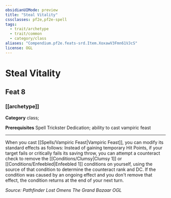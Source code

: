 ```yaml
---
obsidianUIMode: preview
title: "Steal Vitality"
cssclasses: pf2e,pf2e-spell
tags:
  - trait/archetype
  - trait/common
  - category/class
aliases: "Compendium.pf2e.feats-srd.Item.XoxawV3Fmn61VJcS"
license: OGL
---
```

# Steal Vitality
## Feat 8
### [[archetype]]

**Category** class; 



**Prerequisites** Spell Trickster Dedication; ability to cast vampiric feast
* * *
When you cast [[Spells/Vampiric Feast|Vampiric Feast]], you can modify its standard effects as follows: Instead of gaining temporary Hit Points, if your target fails or critically fails its saving throw, you can attempt a counteract check to remove the [[Conditions/Clumsy|Clumsy 1]] or [[Conditions/Enfeebled|Enfeebled 1]] conditions on yourself, using the source of that condition to determine the counteract rank and DC. If the condition was caused by an ongoing effect and you don't remove that effect, the condition returns at the end of your next turn.

*Source: Pathfinder Lost Omens The Grand Bazaar*
*OGL*